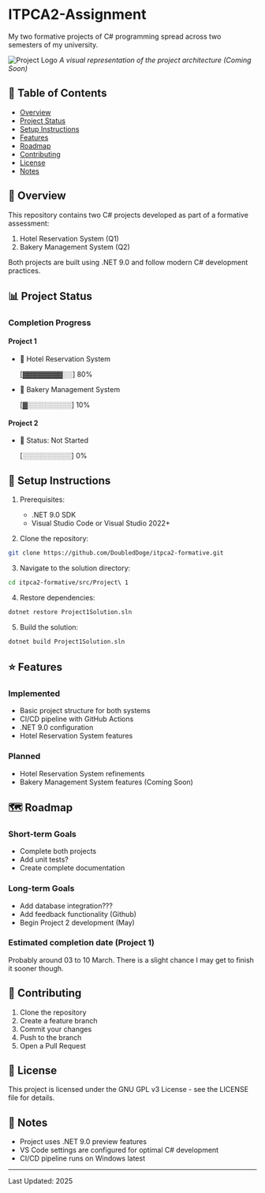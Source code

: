 # ITPCA2-Assignment
My two formative projects of C# programming spread across two semesters of my university.

![Project Logo](img/placeholder.png)
*A visual representation of the project architecture (Coming Soon)*

## 📑 Table of Contents
- [Overview](#-overview)
- [Project Status](#-project-status)
- [Setup Instructions](#-setup-instructions)
- [Features](#-features)
- [Roadmap](#-roadmap)
- [Contributing](#-contributing)
- [License](#-license)
- [Notes](#-notes)

## 🎯 Overview
This repository contains two C# projects developed as part of a formative assessment:
1. Hotel Reservation System (Q1)
2. Bakery Management System (Q2)

Both projects are built using .NET 9.0 and follow modern C# development practices.

## 📊 Project Status
### Completion Progress

#### Project 1
- 🏨 Hotel Reservation System

  [▓▓▓▓▓▓▓▓░░] 80%

- 🥖 Bakery Management System

  [▓░░░░░░░░░] 10%

#### Project 2
- 📝 Status: Not Started

  [░░░░░░░░░░] 0%

## 🚀 Setup Instructions
1. Prerequisites:
   - .NET 9.0 SDK
   - Visual Studio Code or Visual Studio 2022+

2. Clone the repository:
```bash
git clone https://github.com/DoubledDoge/itpca2-formative.git
```

3. Navigate to the solution directory:
```bash
cd itpca2-formative/src/Project\ 1
```

4. Restore dependencies:
```bash
dotnet restore Project1Solution.sln
```

5. Build the solution:
```bash
dotnet build Project1Solution.sln
```

## ⭐ Features
### Implemented
- Basic project structure for both systems
- CI/CD pipeline with GitHub Actions
- .NET 9.0 configuration
- Hotel Reservation System features

### Planned
- Hotel Reservation System refinements
- Bakery Management System features (Coming Soon)

## 🗺️ Roadmap
### Short-term Goals
- Complete both projects
- Add unit tests?
- Create complete documentation

### Long-term Goals
- Add database integration???
- Add feedback functionality (Github)
- Begin Project 2 development (May)

### Estimated completion date (Project 1)
Probably around 03 to 10 March. There is a slight chance I may get to finish it sooner though.

## 🤝 Contributing
1. Clone the repository
2. Create a feature branch
3. Commit your changes
4. Push to the branch
5. Open a Pull Request

## 📝 License
This project is licensed under the GNU GPL v3 License - see the LICENSE file for details.

## 📝 Notes
- Project uses .NET 9.0 preview features
- VS Code settings are configured for optimal C# development
- CI/CD pipeline runs on Windows latest

---
Last Updated: 2025
